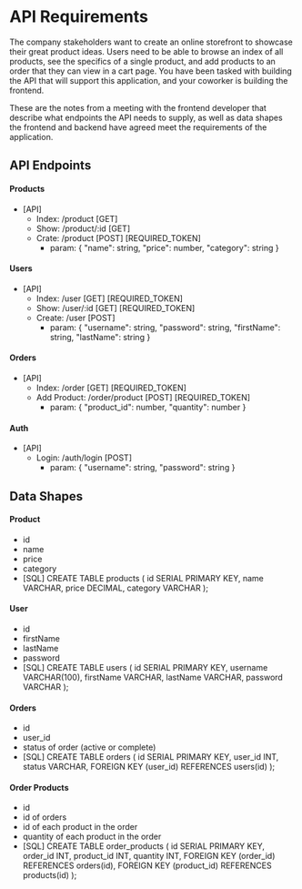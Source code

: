 # API Requirements
The company stakeholders want to create an online storefront to showcase their great product ideas. Users need to be able to browse an index of all products, see the specifics of a single product, and add products to an order that they can view in a cart page. You have been tasked with building the API that will support this application, and your coworker is building the frontend.

These are the notes from a meeting with the frontend developer that describe what endpoints the API needs to supply, as well as data shapes the frontend and backend have agreed meet the requirements of the application. 

## API Endpoints
#### Products
- [API]
    - Index: /product [GET]
    - Show: /product/:id [GET]
    - Crate: /product [POST] [REQUIRED_TOKEN]
        - param: {
            "name": string,
            "price": number,
            "category": string
        }

#### Users
- [API]
    - Index: /user [GET] [REQUIRED_TOKEN]
    - Show: /user/:id [GET] [REQUIRED_TOKEN]
    - Create: /user [POST]
        - param: {
            "username": string,
            "password": string,
            "firstName": string,
            "lastName": string
        }

#### Orders
- [API]
    - Index: /order [GET] [REQUIRED_TOKEN]
    - Add Product: /order/product [POST] [REQUIRED_TOKEN]
        - param: {
            "product_id": number,
            "quantity": number
        }

#### Auth
- [API]
    - Login: /auth/login [POST]
        - param: {
            "username": string,
            "password": string
        }

## Data Shapes
#### Product
- id
- name
- price
- category
- [SQL]
    CREATE TABLE products (
        id SERIAL PRIMARY KEY,
        name VARCHAR,
        price DECIMAL,
        category VARCHAR
    );

#### User
- id
- firstName
- lastName
- password
- [SQL]
    CREATE TABLE users (
        id SERIAL PRIMARY KEY,
        username VARCHAR(100),
        firstName VARCHAR,
        lastName VARCHAR,
        password VARCHAR
    );

#### Orders
- id
- user_id
- status of order (active or complete)
- [SQL]
    CREATE TABLE orders (
        id SERIAL PRIMARY KEY,
        user_id INT,
        status VARCHAR,
        FOREIGN KEY (user_id) REFERENCES users(id)
    );

#### Order Products
- id
- id of orders
- id of each product in the order
- quantity of each product in the order
- [SQL] 
    CREATE TABLE order_products (
        id SERIAL PRIMARY KEY,
        order_id INT,
        product_id INT,
        quantity INT,
        FOREIGN KEY (order_id) REFERENCES orders(id),
        FOREIGN KEY (product_id) REFERENCES products(id)
    );

